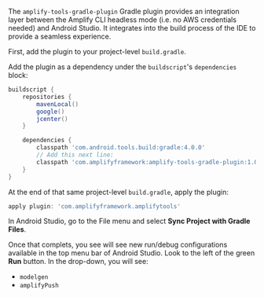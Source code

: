 The `amplify-tools-gradle-plugin` Gradle plugin provides an integration layer between the Amplify CLI headless mode (i.e. no AWS credentials needed) and Android Studio. It integrates into the build process of the IDE to provide a seamless experience.

First, add the plugin to your project-level `build.gradle`.

Add the plugin as a dependency under the `buildscript`'s `dependencies` block:

```groovy
buildscript {
    repositories {
        mavenLocal()
        google()
        jcenter()
    }

    dependencies {
        classpath 'com.android.tools.build:gradle:4.0.0'
        // Add this next line:
        classpath 'com.amplifyframework:amplify-tools-gradle-plugin:1.0.1'
    }
}
```

At the end of that same project-level `build.gradle`, apply the plugin:
```groovy
apply plugin: 'com.amplifyframework.amplifytools'
```

In Android Studio, go to the File menu and select **Sync Project with Gradle Files**.

Once that complets, you see will see new run/debug configurations available in the top menu bar of Android Studio. Look to the left of the green **Run** button. In the drop-down, you will see:

- `modelgen`
- `amplifyPush`

